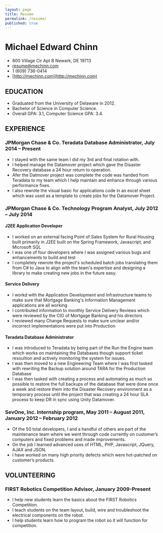 ```yaml
---
layout: page
title: Resume
permalink: /resume/
published: true
---
```


# Michael Edward Chinn

- 800 Village Cir Apt B
Newark, DE 19713
- resume@mechinn.com
- 1 (609) 736-0414
- [http://mechinn.com](http://mechinn.com)

## EDUCATION

- Graduated from the University of Delaware in 2012.
- Bachelor of Science in Computer Science.
- Overall GPA: 3.1, Computer Science GPA: 3.4.

## EXPERIENCE

### JPMorgan Chase & Co. Teradata Database Administrator, July 2014 – Present

- I stayed with the same team I did my 3rd and final rotation with.
- I helped manage the Datamover project which gave the Disaster Recovery database a 24 hour return to operation.
- Afer the Datmover project was complete the code was handed from Teradata to my team which I help maintain and enhance through various performance fixes.
- I also rewrote the visual basic for applications code in an excel sheet which was used as a template to create jobs for the Datamover Project.

### JPMorgan Chase & Co. Technology Program Analyst, July 2012 – July 2014

#### J2EE Application Developer
- I worked on an external facing Point of Sales System for Rural Housing built primarily in J2EE built on the Spring Framework, Javascript, and Microsoft SQL
- I was one of four developers where I was assigned various bugs and enhancements to build and test
- I completely rewrote the project's scheduled batch jobs translating them from C# to Java to align with the team's expertise and designing a library to make creating new jobs in the future easy.

#### Service Delivery
- I workd with the Application Development and Infrastructure teams to make sure that Mortgage Banking's Information Management applications are all working
- I contributed information to monthly Service Delivery Reviews which were reviewed by the CIO of Mortgage Banking and his directors
- I reviewed many Change Requests to make sure unclear and/or incorrect implementations were put into Production

#### Teradata Database Administrator
- I was introduced to Teradata by being part of the Run the Engine team which works on maintaining the Databases though support ticket resoultion and actively monitoring the system for issues.
- I was then moved to a new Engineering Team where I was first tasked with rewriting the Backup solution around TARA for the Production Database
- I was then tasked with creating a process and automating as much as possible to restore the full backups of the database that were done once a week and restore them into the Disaster Recovery environment as a temporary process until the project that was creating a 24 hour SLA process to keep DR in sync using Unity Datamover.

### SevOne, Inc. Internship program, May 2011 – August 2011, January 2012 – February 2012

- Of the 50 total developers, I and a handful of others are part of the maintenance team where we went through code currently on customer’s computers and fixed problems and made improvements.
- On the job I learned advanced uses of HTML, PHP, Javascript, JQuery, AJAX and JSON.
- I have worked on many high priority defects which were hot-patched on customer’s products.

## VOLUNTEERING

### FIRST Robotics Competition Advisor, January 2009-Present

- I help new students learn the basics about the FIRST Robotics Competition.
- I teach students on the team layout, build, wire and troubleshoot the electrical components on the robot.
- I help students learn how to program the robot so it will function for competition.
